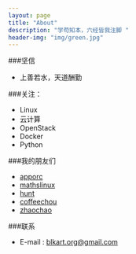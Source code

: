 ```yaml
---
layout: page
title: "About"
description: "学苟知本，六经皆我注脚 "
header-img: "img/green.jpg"
---
```



###坚信


- 上善若水，天道酬勤


###关注：


- Linux
- 云计算
- OpenStack
- Docker
- Python



###我的朋友们

- [apporc](http://apporc.github.io/)
- [mathslinux](http://mathslinux.org/)
- [hunt](http://huntxu.github.io/)
- [coffeechou](http://coffeechou.github.io/)
- [zhaochao](http://zhaochao.github.io/)

###联系

- E-mail : blkart.org@gmail.com


